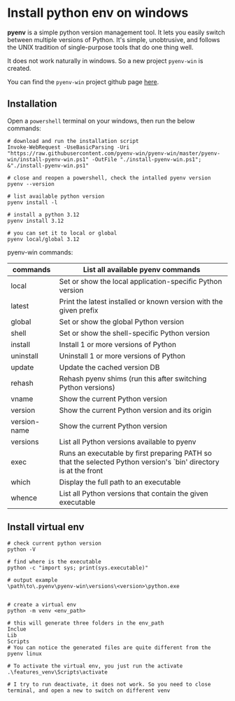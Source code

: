 # Install python env on windows

**pyenv** is a simple python version management tool. It lets you easily switch between multiple versions of Python. 
It's simple, unobtrusive, and follows the UNIX tradition of single-purpose tools that do one thing well. 

It does not work naturally in windows. So a new project `pyenv-win` is created. 

You can find the `pyenv-win` project github page [here](https://github.com/pyenv-win/pyenv-win).

## Installation

Open a `powershell` terminal on your windows, then run the below commands:

```shell
# download and run the installation script
Invoke-WebRequest -UseBasicParsing -Uri "https://raw.githubusercontent.com/pyenv-win/pyenv-win/master/pyenv-win/install-pyenv-win.ps1" -OutFile "./install-pyenv-win.ps1"; &"./install-pyenv-win.ps1"

# close and reopen a powershell, check the intalled pyenv version
pyenv --version

# list available python version
pyenv install -l

# install a python 3.12
pyenv install 3.12

# you can set it to local or global
pyenv local/global 3.12
```

pyenv-win commands:

| commands     | List all available pyenv commands                                                                                |
|--------------|------------------------------------------------------------------------------------------------------------------|
| local        | Set or show the local application-specific Python version                                                        |
| latest       | Print the latest installed or known version with the given prefix                                                |
| global       | Set or show the global Python version                                                                            |
| shell        | Set or show the shell-specific Python version                                                                    |
| install      | Install 1 or more versions of Python                                                                             |
| uninstall    | Uninstall 1 or more versions of Python                                                                           |
| update       | Update the cached version DB                                                                                     |
| rehash       | Rehash pyenv shims (run this after switching Python versions)                                                    |
| vname        | Show the current Python version                                                                                  |
| version      | Show the current Python version and its origin                                                                   |
| version-name | Show the current Python version                                                                                  |
| versions     | List all Python versions available to pyenv                                                                      |
| exec         | Runs an executable by first preparing PATH so that the selected Python version's `bin' directory is at the front |
| which        | Display the full path to an executable                                                                           |
| whence       | List all Python versions that contain the given executable                                                       |



## Install virtual env

```shell
# check current python version
python -V

# find where is the executable
python -c "import sys; print(sys.executable)"

# output example
\path\to\.pyenv\pyenv-win\versions\<version>\python.exe


# create a virtual env
python -m venv <env_path>

# this will generate three folders in the env_path
Inclue
Lib
Scripts
# You can notice the generated files are quite different from the pyenv linux

# To activate the virtual env, you just run the activate
.\features_venv\Scripts\activate

# I try to run deactivate, it does not work. So you need to close terminal, and open a new to switch on different venv

```
